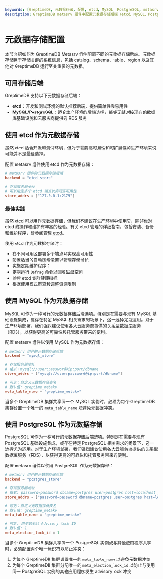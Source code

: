 ```yaml
---
keywords: [GreptimeDB, 元数据存储, 配置, etcd, MySQL, PostgreSQL, metasrv, 存储后端设置]
description: GreptimeDB metasrv 组件中配置元数据存储后端（etcd、MySQL、PostgreSQL）的综合指南，包括设置说明和最佳实践。
---
```


# 元数据存储配置

本节介绍如何为 GreptimeDB Metasrv 组件配置不同的元数据存储后端。元数据存储用于存储关键的系统信息，包括 catalog、schema、table、region 以及其他对 GreptimeDB 运行至关重要的元数据。

## 可用存储后端

GreptimeDB 支持以下元数据存储后端：

- **etcd**：开发和测试环境的默认推荐后端，提供简单性和易用性
- **MySQL/PostgreSQL**：适合生产环境的后端选择，能够无缝对接现有的数据库基础设施和云服务商提供的 RDS 服务

## 使用 etcd 作为元数据存储

虽然 etcd 适合开发和测试环境，但对于需要高可用性和可扩展性的生产环境来说可能并不是最佳选择。

配置 metasrv 组件使用 etcd 作为元数据存储：

```toml
# metasrv 组件的元数据存储后端
backend = "etcd_store"

# 存储服务器地址
# 可以指定多个 etcd 端点以实现高可用性
store_addrs = ["127.0.0.1:2379"]
```

### 最佳实践

虽然 etcd 可以用作元数据存储，但我们不建议在生产环境中使用它，除非你对 etcd 的操作和维护有丰富的经验。有关 etcd 管理的详细指南，包括安装、备份和维护程序，请参阅[管理 etcd](/user-guide/administration/manage-metadata/manage-etcd.md)。

使用 etcd 作为元数据存储时：

- 在不同可用区部署多个端点以实现高可用性
- 配置适当的自动压缩设置以管理存储增长
- 实施定期维护程序：
- 定期运行 `Defrag` 命令以回收磁盘空间
- 监控 etcd 集群健康指标
- 根据使用模式审查和调整资源限制


## 使用 MySQL 作为元数据存储

MySQL 可作为一种可行的元数据存储后端选项。特别是在需要与现有 MySQL 基础设施集成，或存在特定 MySQL 相关需求的场景下，这一选择尤为适用。对于生产环境部署，我们强烈建议使用各大云服务商提供的关系型数据库服务（RDS），以获得更高的可靠性和托管服务带来的便利。

配置 metasrv 组件以使用 MySQL 作为元数据存储：

```toml
# metasrv 组件的元数据存储后端
backend = "mysql_store"

# 存储服务器地址
# 格式：mysql://user:password@ip:port/dbname
store_addrs = ["mysql://user:password@ip:port/dbname"]

# 可选：自定义元数据存储表名
# 默认值: greptime_metakv
meta_table_name = "greptime_metakv"
```

当多个 GreptimeDB 集群共享同一个 MySQL 实例时，必须为每个 GreptimeDB 集群设置一个唯一的 `meta_table_name` 以避免元数据冲突。

## 使用 PostgreSQL 作为元数据存储

PostgreSQL 可作为一种可行的元数据存储后端选项。特别是在需要与现有 PostgreSQL 基础设施集成，或存在特定 PostgreSQL 相关需求的场景下，这一选择尤为适用。对于生产环境部署，我们强烈建议使用各大云服务商提供的关系型数据库服务（RDS），以获得更高的可靠性和托管服务带来的便利。

配置 metasrv 组件以使用 PostgreSQL 作为元数据存储：

```toml
# metasrv 组件的元数据存储后端
backend = "postgres_store"

# 存储服务器地址
# 格式: password=password dbname=postgres user=postgres host=localhost port=5432
store_addrs = ["password=password dbname=postgres user=postgres host=localhost port=5432"]

# 可选：自定义元数据存储表名
# 默认值: greptime_metakv
meta_table_name = "greptime_metakv"

# 可选: 用于选举的 Advisory lock ID
# 默认值: 1
meta_election_lock_id = 1
```
当多个 GreptimeDB 集群共享同一个 PostgreSQL 实例或与其他应用程序共享时，必须配置两个唯一标识符以防止冲突：

1. 为每个 GreptimeDB 集群设置唯一的 `meta_table_name` 以避免元数据冲突
2. 为每个 GreptimeDB 集群分配唯一的 `meta_election_lock_id` 以防止与使用同一 PostgreSQL 实例的其他应用程序发生 advisory lock 冲突